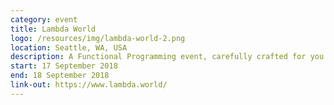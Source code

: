 ```yaml
---
category: event
title: Lambda World
logo: /resources/img/lambda-world-2.png
location: Seattle, WA, USA
description: A Functional Programming event, carefully crafted for you by 47 Degrees with support from local Functional Programming communities
start: 17 September 2018
end: 18 September 2018
link-out: https://www.lambda.world/
---
```

